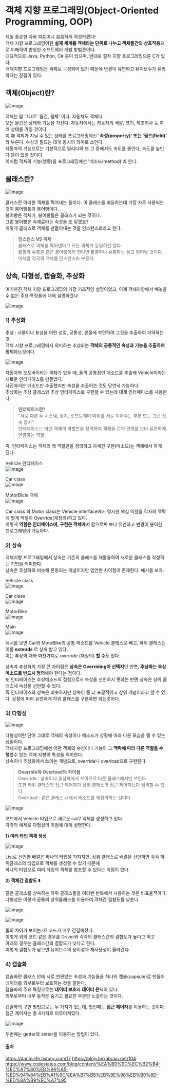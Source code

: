 # 객체 지향 프로그래밍(Object-Oriented Programming, OOP)

제일 중요한 자바 파트이니 꼼꼼하게 작성하겠다! <br>
객체 지향 프로그래밍이란 **실제 세계를 객체라는 단위로 나누고 객체들간의 상호작용**으로 이해하여 반영한 소프트웨어 개발 방법론이다. <br>
대표적으로 Java, Python, C# 등이 있으며, 반대로 절차 지향 프로그래밍으론 C가 있다. <br>
객체지향 프로그래밍은 객체로 구성되어 있기 때문에 변경이 유연하고 유지보수가 유리하다는 장점이 있다. <br>


## 객체(Object)란? 

![image](https://github.com/dlrkdus/CS_STUDY/assets/99721126/3696ca38-ce7d-4761-a931-6bdb0c95e154)

객체는 말 그대로 '물건, 물체' 이다. 자동차도 객체다. <br>
모든 물건은 상태와 기능을 가진다. 자동차에서는 자동차의 색깔, 크기, 제조회사 등 여러 상태를 가질 것이다. <br>
이 때 객체가 지닐 수 있는 상태를 프로그래밍에선 **'속성(property)' 또는 '필드(field)'** 라 부른다. 속성과 필드는 대개 동치의 의미로 쓰인다. <br>
자동차의 기능으로는 기본적으로 달리다와 또 그 중에서도 속도를 줄인다, 속도를 높인다 등이 있을 것이다. <br>
이처럼 객체의 기능(행동)을 프로그래밍에선 '메소드(method)'라 한다. <br>


## 클래스란? 

![image](https://github.com/dlrkdus/CS_STUDY/assets/99721126/fbaefa0f-abb3-49b4-8708-f0efe5d4fcd0)

클래스란 이러한 객체를 찍어내는 틀이다. 이 클래스를 비유하는데 가장 자주 사용되는 것이 붕어빵틀과 붕어빵이다. <br>
붕어빵은 객체가, 붕어빵틀은 클래스가 되는 것이다. <br> 그럼 붕어빵은 속재료라는 속성을 또 갖겠죠? <br>
이렇게 클래스로 객체를 만들어내는 것을 인스턴스화라고 한다. <br>

> **인스턴스 VS 객체** <br>
> 클래스로 객체를 찍어낸다고 모든 객체가 동일하진 않다. <br>
> 팥붕과 슈붕을 같은 붕어빵이라 한다면 팥붕파나 슈붕파는 들고 일어날 것이다. <br>
> 이처럼 각각의 객체를 인스턴스라 부른다. <br>

## 상속, 다형성, 캡슐화, 추상화 

여기까진 객체 지향 프로그래밍의 가장 기초적인 설명이었고, 이제 객체지향에서 빼놓을 수 없는 주요 특징들에 대해 설명하겠다. <br>

![image](https://github.com/dlrkdus/CS_STUDY/assets/99721126/ab3a19fc-5bab-489f-9ace-3b2f1f6c63b0)

### 1) 추상화 

추상 : 사물이나 표상을 어떤 성질, 공통성, 본질에 착안하여 그것을 추출하여 파악하는 것 <br>
객체 지향 프로그래밍에서 의미하는 추상화는 **객체의 공통적인 속성과 기능을 추출하여 정의**하는것이다. <br>

![image](https://github.com/dlrkdus/CS_STUDY/assets/99721126/a3e72411-7726-4964-b5e8-d86cc6383ee7)

자동차와 오토바이라는 객체가 있을 때, 둘의 공통점인 메소드를 추출해 Vehicle이라는 새로운 인터페이스를 만들었다. <br>
사진에서는 메소드만 추출했지만 속성을 추출하는 것도 당연히 가능하다. <br>
추상화는 추상 클래스와 추상 인터페이스로 구현할 수 있는데 대개 인터페이스를 사용한다. <br>

> **인터페이스란?** <br>
> “서로 다른 두 시스템, 장치, 소프트웨어 따위를 서로 이어주는 부분 또는 그런 접속 장치” <br>
> 인터페이스는 어떤 객체의 역할만을 정의하여 객체들 간의 관계를 보다 유연하게 연결하는 역할 <br>

즉, 인터페이스는 객체의 핵 역할만을 정의하고 자세한 구현(메소드)는 객체에서 하게 된다. <br>


Vehicle 인터페이스 <br>
![image](https://github.com/dlrkdus/CS_STUDY/assets/99721126/46863797-18a8-4218-950f-efe4a10fbe00)

Car class <br>
![image](https://github.com/dlrkdus/CS_STUDY/assets/99721126/30c3d459-ae5d-4284-9f2a-c30053f65ee4)


MotorBicle 객체 <br>
![image](https://github.com/dlrkdus/CS_STUDY/assets/99721126/858d069f-7958-43e3-b0e2-65b1cb7481c1)

Car class 와 Motor class는 Vehicle interface에서 명시한 핵심 역할을 각자의 맥락에 맞게 적절히 Override(재정의)하고 있다. <br>
이렇게 **역할은 인터페이스에, 구현은 객체에서** 함으로써 보다 유연하고 변경이 용이한 프로그래밍이 가능하다. <br>

### 2) 상속 

객체지향 프로그래밍에서 상속은 기존의 클래스를 재활용하여 새로운 클래스를 작성하는 기법을 의미한다. <br>
상속은 추상화와 비슷해 혼동되는 개념이지만 엄연한 차이점이 존재한다. 예시를 보자. <br>


Vehicle class <br>
![image](https://github.com/dlrkdus/CS_STUDY/assets/99721126/f533d7fc-f3b2-4312-a703-4c8b9a3bb1d9)

Car class <br>
![image](https://github.com/dlrkdus/CS_STUDY/assets/99721126/a651c80e-546c-49c1-ae1e-483455cccdba)

MotorBike <br>
![image](https://github.com/dlrkdus/CS_STUDY/assets/99721126/12947e0e-82eb-4f50-a3dd-54ff9dd8cfac)

Main <br>
![image](https://github.com/dlrkdus/CS_STUDY/assets/99721126/88f3c323-69fb-42ce-9a7e-dcf48c7138a4)

예시를 보면 Car와 MotoBike의 공통 메소드를 Vehicle 클래스로 빼고, 하위 클래스는 이를 **extends** 로 상속 받고 있다. <br>
이는 추상화 때와 마찬가지로 override (재정의) **할 수도** 있다. <br>

상속과 추상화의 가장 큰 차이점은 **상속은 Overriding이 선택지**인 반면, **추상화는 추상메소드를 반드시 정의**해야 한다는 점이다. <br>
또 인터페이스는 추상메소드의 집합으로서 속성을 선언하지 못하는 반면 상속은 상위 클래스에 속성을 선언할 수 있다. <br>
즉 인터페이스와 상속은 비슷하지만 상속이 좀 더 포괄적이고 상위 개념이라고 할 수 있다. 상황에 따라 유연하게 하위 클래스를 구현하면 되는것이다. <br>


### 3) 다형성 

![image](https://github.com/dlrkdus/CS_STUDY/assets/99721126/dcc9d019-74bb-438c-a01a-82cb9bee7323)

다형성이란 단어 그대로 객체의 속성이나 메소드가 상황에 따라 다른 모습을 띌 수 있는 성질이다. <br>
객체지향 프로그래밍에선 어떤 객체의 속성이나 기능이 그 **맥락에 따라 다른 역할을 수행**할수 있는 객체 지향의 특성을 의미한다. <br>
상속이나 추상화에서 쓰이는 개념으로, override나 overload으로 구현된다. <br>

> **Override와 Overload의 차이점**<br>
> Override : 상속이나 추상화에서 쓰이므로 다른 클래스에서만 쓰인다.<br>
> 또한 하위 클래스의 접근 제어자가 상위 클래스의 접근 제어자보다 엄격할 수 없다.<br>
> Overload : 같은 클래스 내에서 메소드를 재정의하는 것이다. <br>

![image](https://github.com/dlrkdus/CS_STUDY/assets/99721126/1173c5a2-910b-4c8d-84ee-34d0ec185256)

코드에서 Vehicle 타입으로 새로운 car2 객체를 생성하고 있다. <br>
각각의 예제로 다형성의 이점에 대해 설명한다. <br>

**1) 여러 타입 객체 생성**<br>

![image](https://github.com/dlrkdus/CS_STUDY/assets/99721126/16ce2867-07c5-4baf-a936-34ba520b950b)

List로 선언한 배열은 하나의 타입을 가지지만, 상위 클래스로 배열을 선언하면 각각 하위클래스의 타입으로 객체를 생성할 수 있기 때문에 <br>
하나의 타입으로 여러 타입의 객체를 참조할 수 있다는 이점이 있다. <br>

**2) 객체간 결합도 ⬇️**<br>

같은 클래스를 상속하는 하위 클래스들을 여러번 반복해서 사용하는 것은 비효율적이다. <br>
다형성은 이렇게 공통의 상위클래스를 이용하여 객체간 결합도를 낮춘다. <br>

![image](https://github.com/dlrkdus/CS_STUDY/assets/99721126/e0d8f6b8-c6a0-4027-b7ab-a8a4a5de6a2f)


![image](https://github.com/dlrkdus/CS_STUDY/assets/99721126/18ce9797-54d6-4488-8099-c4c350cfa7ad)

둘의 차이가 보이는가? 코드가 매우 간결해졌다. <br>
이렇게 위의 코드 같은 경우를 Driver와 각각의 클래스간의 결합도가 높다고 하고 <br>
아래의 경우는 클래스간의 결합도가 낮다고 한다. <br>
이렇게 결합도가 낮으면 유지보수의 용이성과 재사용성이 올라간다. <br>

### 4) 캡슐화 

캡슐화란 클래스 안에 서로 연관있는 속성과 기능들을 하나의 캡슐(capsule)로 만들어 데이터를 외부로부터 보호하는 것을 말한다. <br>
캡슐화의 주요 특징으로는 **데이터 보호**와 **데이터 은닉**이 있다. <br>
외부로부터 내부 동작은 숨기고 필요한 부분만 노출하는 것이다. <br>

캡슐화의 구현 방법으로는 두 가지가 있는데, 첫번째는 **접근 제어자**를 이용하는 것이다. <br>
접근 제어자는 총 4가지로 이루어져있다. <br>

![image](https://github.com/dlrkdus/CS_STUDY/assets/99721126/863d2b39-0457-4f9a-8ad2-4cc70b82a258)

두번째는 getter와 setter을 이용하는 방법이 있다. 
















#### 출처
https://danmilife.tistory.com/17
https://blog.hexabrain.net/104
https://www.codestates.com/blog/content/%EA%B0%9D%EC%B2%B4-%EC%A7%80%ED%96%A5-%ED%94%84%EB%A1%9C%EA%B7%B8%EB%9E%98%EB%B0%8D-%ED%8A%B9%EC%A7%95
